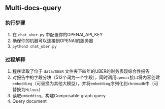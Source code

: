 ## Multi-docs-query

### 执行步骤
1. 在 `chat_uber.py` 中配置你的OPENAI_API_KEY
2.  确保你的机器可以连接到OPENAI的服务器
3. `python3 chat_uber.py`

### 过程解释
1.  程序读取了位于 `data/UBER` 文件夹下四年的UBER的财务表现综合性报告
2. 对报告中的字段分块（512个词为一个字段），同时调用`openai`接口将内容创建`embedding`（可替换为其他大模型），并将`embedding`序列化到`chromadb`中（可替换为`Milvus`）
3. 读取`embedding`，构建Composable graph query
4. Query document
